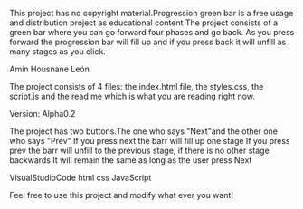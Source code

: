 <!-- Progression green bar -->
This project has no copyright material.Progression green bar is a free usage and distribution project as educational content
The project consists of a green bar where you can go forward four phases and go back. As you press forward the progression bar will fill up and if you press back it will unfill as many stages as you click.
<!-- Author -->
Amin Housnane León
<!-- INDEX -->
The project consists of 4 files: the index.html file, the styles.css, the script.js and the read me which is what you are reading right now.
<!-- Project status/version -->
Version: Alpha0.2
<!-- Guide -->
The project has two buttons.The one who says "Next"and the other one who says "Prev"
If you press next the barr will fill up one stage
If you press prev the barr will unfill to the previous stage, if there is no other stage backwards It will remain the same as long as the user press Next
<!-- Technology used -->
VisualStudioCode
    html
    css
    JavaScript



Feel free to use this project and modify what ever you want!